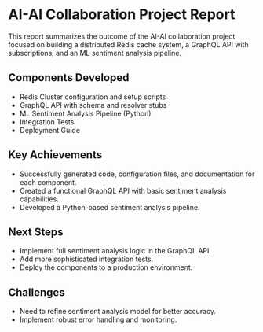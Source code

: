 # AI-AI Collaboration Project Report

This report summarizes the outcome of the AI-AI collaboration project focused on building a distributed Redis cache system, a GraphQL API with subscriptions, and an ML sentiment analysis pipeline.

## Components Developed
- Redis Cluster configuration and setup scripts
- GraphQL API with schema and resolver stubs
- ML Sentiment Analysis Pipeline (Python)
- Integration Tests
- Deployment Guide

## Key Achievements
- Successfully generated code, configuration files, and documentation for each component.
- Created a functional GraphQL API with basic sentiment analysis capabilities.
- Developed a Python-based sentiment analysis pipeline.

## Next Steps
- Implement full sentiment analysis logic in the GraphQL API.
- Add more sophisticated integration tests.
- Deploy the components to a production environment.

## Challenges
- Need to refine sentiment analysis model for better accuracy.
- Implement robust error handling and monitoring.
